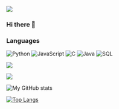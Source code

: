 [![](https://c9a2-2401-4900-1a5a-afdb-70ca-ff50-39be-b8ba.in.ngrok.io/gifs/generate/?text=saharsh%20solanki&font_size=45)](https://www.adamalston.com/)
### Hi there 👋

### Languages

![Python](https://img.shields.io/badge/-Python-000?&logo=Python)
![JavaScript](https://img.shields.io/badge/-JavaScript-000?&logo=JavaScript)
![C](https://img.shields.io/badge/-C-000?&logo=C)
![Java](https://img.shields.io/badge/-Java-000?&logo=Java&logoColor=007396)
![SQL](https://img.shields.io/badge/-SQL-000?&logo=MySQL)

![](https://komarev.com/ghpvc/?username=saharsh-solanki&color=blue)


![](https://c9a2-2401-4900-1a5a-afdb-70ca-ff50-39be-b8ba.in.ngrok.io/gifs/generate/?text=saharsh%20solanki&font_size=45)


![My GitHub stats](https://github-readme-stats.vercel.app/api?username=saharsh-solanki&show_icons=true&theme=radical)

[![Top Langs](https://github-readme-stats.vercel.app/api/top-langs/?username=saharsh-solanki&hide=SCSS&bg_color=DEG)](https://github.com/anuraghazra/github-readme-stats)

<!--
**saharsh-solanki/saharsh-solanki** is a ✨ _special_ ✨ repository because its `README.md` (this file) appears on your GitHub profile.


-->
